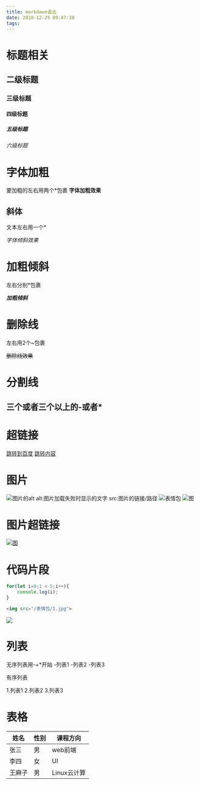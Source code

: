```yaml
---
title: markdown语法
date: 2018-12-25 09:47:10
tags:
---
```

# 标题相关
## 二级标题
### 三级标题
#### 四级标题
##### 五级标题
###### 六级标题

# 字体加粗
 要加粗的左右用两个*包裹
 **字体加粗效果**
## 斜体
 文本左右用一个*

 *字体倾斜效果*

# 加粗倾斜
左右分别*包裹

***加粗倾斜***

# 删除线
左右用2个~包裹

~~删除线效果~~

# 分割线
三个或者三个以上的-或者*
---

# 超链接
[跳转到百度](http://www.baidu.com)
[跳转内容](目标地址)

# 图片
![图片的alt](图片的scr)
alt:图片加载失败时显示的文字
src:图片的链接/路径
![表情包](https://timgsa.baidu.com/timg?image&quality=80&size=b9999_10000&sec=1545713620021&di=2583c993c3e6a68dc45b765c6c2fd356&imgtype=0&src=http%3A%2F%2Ff.hiphotos.baidu.com%2Fimage%2Fpic%2Fitem%2Fd1160924ab18972b016d358bedcd7b899e510a1f.jpg)
![图](/表情包/1.jpg)

# 图片超链接
[![图](/表情包/1.jpg)](http://www.baidu.com)

# 代码片段
```javascript
for(let i=0;1 < 5;i++){
    console.log(i);
}

```

```html
<img src="/表情包/1.jpg">

```

<img src="/表情包/1.jpg">

# 列表
无序列表用-+*开始
-列表1
-列表2
-列表3

有序列表

1.列表1
2.列表2
3.列表3

# 表格

姓名|性别|课程方向
-|-|-
张三|男|web前端
李四|女|UI
王麻子|男|Linux云计算